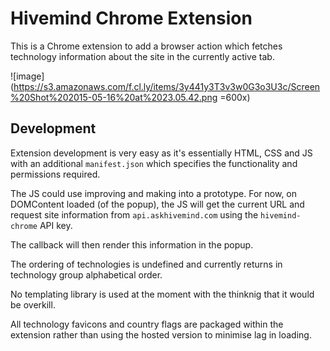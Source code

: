 # Hivemind Chrome Extension

This is a Chrome extension to add a browser action which fetches technology information about the site in the currently active tab. 

![image](https://s3.amazonaws.com/f.cl.ly/items/3y441y3T3v3w0G3o3U3c/Screen%20Shot%202015-05-16%20at%2023.05.42.png =600x)

## Development

Extension development is very easy as it's essentially HTML, CSS and JS with an additional `manifest.json` which specifies the functionality and permissions required. 

The JS could use improving and making into a prototype. For now, on DOMContent loaded (of the popup), the JS will get the current URL and request site information from `api.askhivemind.com` using the `hivemind-chrome` API key.  

The callback will then render this information in the popup. 

The ordering of technologies is undefined and currently returns in technology group alphabetical order.

No templating library is used at the moment with the thinknig that it would be overkill. 

All technology favicons and country flags are packaged within the extension rather than using the hosted version to minimise lag in loading. 

